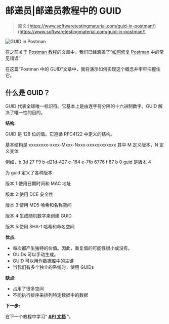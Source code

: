 # 邮递员|邮递员教程中的 GUID

> 原文:[https://www.softwaretestingmaterial.com/guid-in-postman/](https://www.softwaretestingmaterial.com/guid-in-postman/)

![GUID in Postman](../Images/5f8d47be82f17750f752103b8552dccc.png)

在之前关于 [Postman 教程](https://www.softwaretestingmaterial.com/postman-tutorial/)的文章中，我们已经涵盖了“[如何修复 Postman](https://www.softwaretestingmaterial.com/how-to-fix-common-errors-in-postman/) 中的常见错误”

在这篇“Postman 中的 GUID”文章中，我将演示如何实现这个概念并牢牢把握住它。

## **什么是 GUID？**

GUID 代表全球唯一标识符。它基本上是由连字符分隔的十六进制数字。GUID 解决了唯一性的目的。

**结构:**

GUID 是 128 位的值。它遵循 RFC4122 中定义的结构。

基本结构是:xxxxxxxx-xxxx-Mxxx-Nxxx-xxxxxxxxxxxx 其中 M 定义版本，N 定义变体

例如，b 3d 27 F9 b-d21d-427 c-164 e-7fb 6776 f 87 b 0 guid 是版本 4

为 guid 定义了各种版本:

版本 1:使用日期时间和 MAC 地址

版本 2:使用 DCE 安全性

版本 3:使用 MD5 哈希和名称空间

版本 4:生成随机数字来创建 GUID

版本 5:使用 SHA-1 哈希和命名空间

**优点:**

*   每次都产生独特的价值。因此，重复值的可能性很小或没有。
*   GUIDs 可以手动生成。
*   GUID 可以用作数据库中的主键
*   当我们有多个独立的系统时，使用 GUIDs

**缺点:**

*   占用了很多空间
*   不能执行排序来排列特定数据中的数据

**下一步:**

在下一个教程中学习“ [**API 文档**](https://www.softwaretestingmaterial.com/api-documentation/) ”。